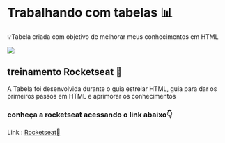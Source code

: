 <h1>Trabalhando com tabelas 📊</h1>

<p>💡Tabela criada com objetivo de melhorar meus conhecimentos em HTML</p>
<img src ="https://user-images.githubusercontent.com/89174923/159178929-b8077392-97c6-4272-a95c-c81d2f11c5e7.PNG" />

 <h2> treinamento Rocketseat 🚀</h2>
 <p> A Tabela foi desenvolvida durante o guia estrelar HTML, guia para dar os primeiros passos em HTML e aprimorar os conhecimentos</p>
 <h3> conheça a rocketseat acessando o link abaixo👇 </h3>
 
 <p>Link : <a href="https://calculosimples.netlify.app/"> Rocketseat🚀</a></p>
